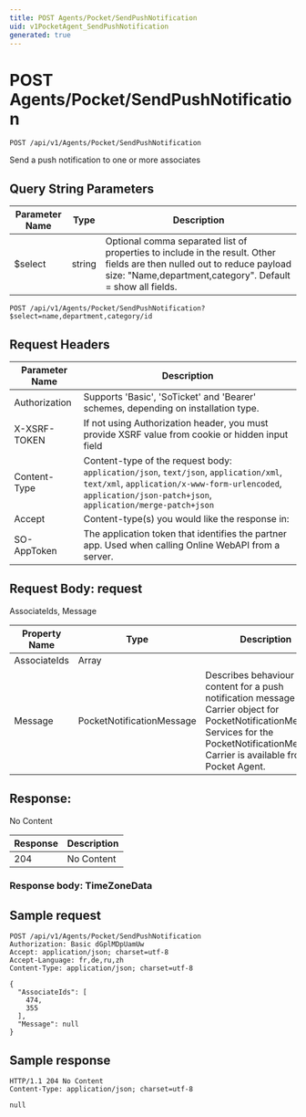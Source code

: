```yaml
---
title: POST Agents/Pocket/SendPushNotification
uid: v1PocketAgent_SendPushNotification
generated: true
---
```


# POST Agents/Pocket/SendPushNotification

```http
POST /api/v1/Agents/Pocket/SendPushNotification
```

Send a push notification to one or more associates







## Query String Parameters

| Parameter Name | Type |  Description |
|----------------|------|--------------|
| $select | string |  Optional comma separated list of properties to include in the result. Other fields are then nulled out to reduce payload size: "Name,department,category". Default = show all fields. |

```http
POST /api/v1/Agents/Pocket/SendPushNotification?$select=name,department,category/id
```


## Request Headers

| Parameter Name | Description |
|----------------|-------------|
| Authorization  | Supports 'Basic', 'SoTicket' and 'Bearer' schemes, depending on installation type. |
| X-XSRF-TOKEN   | If not using Authorization header, you must provide XSRF value from cookie or hidden input field |
| Content-Type | Content-type of the request body: `application/json`, `text/json`, `application/xml`, `text/xml`, `application/x-www-form-urlencoded`, `application/json-patch+json`, `application/merge-patch+json` |
| Accept         | Content-type(s) you would like the response in:  |
| SO-AppToken | The application token that identifies the partner app. Used when calling Online WebAPI from a server. |

## Request Body: request 

AssociateIds, Message 

| Property Name | Type |  Description |
|----------------|------|--------------|
| AssociateIds | Array |  |
| Message | PocketNotificationMessage | Describes behaviour and content for a push notification message <para /> Carrier object for PocketNotificationMessage. Services for the PocketNotificationMessage Carrier is available from the <see cref="T:SuperOffice.CRM.Services.IPocketAgent">Pocket Agent</see>. |

## Response:

No Content

| Response | Description |
|----------------|-------------|
| 204 | No Content |

### Response body: TimeZoneData


## Sample request

```http!
POST /api/v1/Agents/Pocket/SendPushNotification
Authorization: Basic dGplMDpUamUw
Accept: application/json; charset=utf-8
Accept-Language: fr,de,ru,zh
Content-Type: application/json; charset=utf-8

{
  "AssociateIds": [
    474,
    355
  ],
  "Message": null
}
```

## Sample response

```http_
HTTP/1.1 204 No Content
Content-Type: application/json; charset=utf-8

null
```
